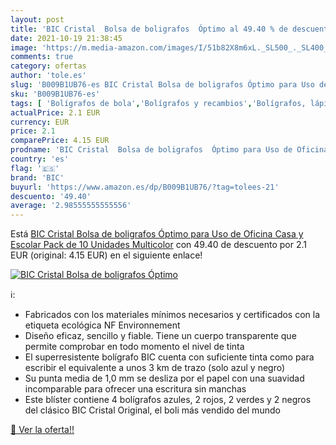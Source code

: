 ```yaml
---
layout: post
title: 'BIC Cristal  Bolsa de boligrafos  Óptimo al 49.40 % de descuento'
date: 2021-10-19 21:38:45
image: 'https://m.media-amazon.com/images/I/51b82X8m6xL._SL500_._SL400_.jpg'
comments: true
category: ofertas
author: 'tole.es'
slug: 'B009B1UB76-es BIC Cristal Bolsa de boligrafos Óptimo para Uso de Oficina...'
sku: 'B009B1UB76-es'
tags: [ 'Bolígrafos de bola','Bolígrafos y recambios','Bolígrafos, lápices y útiles de escritura','Oficina y papelería','bic','boligrafos','cristal','escolar', ]
actualPrice: 2.1 EUR
currency: EUR
price: 2.1
comparePrice: 4.15 EUR
prodname: 'BIC Cristal  Bolsa de boligrafos  Óptimo para Uso de Oficina  Casa y Escolar  Pack de 10 Unidades  Multicolor'
country: 'es'
flag: '🇪🇸'
brand: 'BIC'
buyurl: 'https://www.amazon.es/dp/B009B1UB76/?tag=tolees-21'
descuento: '49.40'
average: '2.98555555555556'
---
```


Está [BIC Cristal  Bolsa de boligrafos  Óptimo para Uso de Oficina  Casa y Escolar  Pack de 10 Unidades  Multicolor](https://www.amazon.es/dp/B009B1UB76/?tag=tolees-21) con 49.40 de descuento por 2.1 EUR (original: 4.15 EUR) en el siguiente enlace!

[![BIC Cristal  Bolsa de boligrafos  Óptimo](https://m.media-amazon.com/images/I/51b82X8m6xL._SL500_._SL400_.jpg)](https://www.amazon.es/dp/B009B1UB76/?tag=tolees-21)

ℹ️:

- Fabricados con los materiales mínimos necesarios y certificados con la etiqueta ecológica NF Environnement
- Diseño eficaz, sencillo y fiable. Tiene un cuerpo transparente que permite comprobar en todo momento el nivel de tinta
- El superresistente bolígrafo BIC cuenta con suficiente tinta como para escribir el equivalente a unos 3 km de trazo (solo azul y negro)
- Su punta media de 1,0 mm se desliza por el papel con una suavidad incomparable para ofrecer una escritura sin manchas
- Este blíster contiene 4 bolígrafos azules, 2 rojos, 2 verdes y 2 negros del clásico BIC Cristal Original, el boli más vendido del mundo

[🛒 Ver la oferta!!](https://www.amazon.es/dp/B009B1UB76/?tag=tolees-21)
